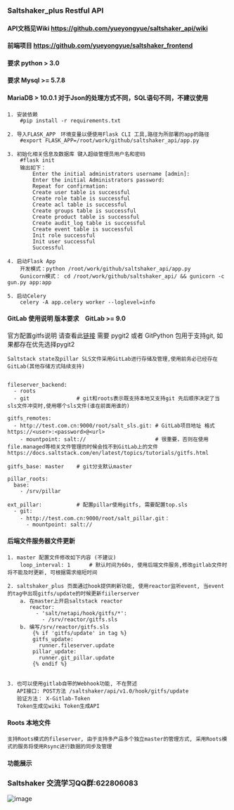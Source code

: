 ### Saltshaker_plus Restful API

#### **API文档见Wiki https://github.com/yueyongyue/saltshaker_api/wiki**


#### **前端项目 https://github.com/yueyongyue/saltshaker_frontend**
#### **要求 python > 3.0**
#### **要求 Mysql >= 5.7.8**
#### **MariaDB > 10.0.1 对于Json的处理方式不同，SQL语句不同，不建议使用**

````
1. 安装依赖
    #pip install -r requirements.txt
````
````
2. 导入FLASK_APP　环境变量以便使用Flask CLI 工具,路径为所部署的app的路径
    #export FLASK_APP=/root/work/github/saltshaker_api/app.py
````
````
3. 初始化相关信息及数据库 键入超级管理员用户名和密码
    #flask init
    输出如下：
        Enter the initial administrators username [admin]: 
        Enter the initial Administrators password: 
        Repeat for confirmation: 
        Create user table is successful
        Create role table is successful
        Create acl table is successful
        Create groups table is successful
        Create product table is successful
        Create audit_log table is successful
        Create event table is successful
        Init role successful
        Init user successful
        Successful
````
````
4. 启动Flask App
    开发模式：python /root/work/github/saltshaker_api/app.py
    Gunicorn模式： cd /root/work/github/saltshaker_api/ && gunicorn -c gun.py app:app
````
````
5. 启动Celery
    celery -A app.celery worker --loglevel=info
````

#### **GitLab 使用说明 版本要求　GitLab >= 9.0**
官方配置gitfs说明 请查看此[链接](https://docs.saltstack.com/en/latest/topics/tutorials/gitfs.html#simple-configuration)
需要 pygit2 或者 GitPython 包用于支持git, 如果都存在优先选择pygit2
````
Saltstack state及pillar SLS文件采用GitLab进行存储及管理,使用前务必已经存在GitLab(其他存储方式陆续支持)


fileserver_backend:
  - roots
  - git               # git和roots表示既支持本地又支持git 先后顺序决定了当sls文件冲突时,使用哪个sls文件(谁在前面用谁的)
  
gitfs_remotes:
  - http://test.com.cn:9000/root/salt_sls.git: # GitLab项目地址 格式https://<user>:<password>@<url>
    - mountpoint: salt://                      # 很重要，否则在使用file.managed等相关文件管理的时候会找不到GitLab上的文件 https://docs.saltstack.com/en/latest/topics/tutorials/gitfs.html
  
gitfs_base: master    # git分支默认master

pillar_roots:         
  base:
    - /srv/pillar
    
ext_pillar:           # 配置pillar使用gitfs, 需要配置top.sls
  - git:
    - http://test.com.cn:9000/root/salt_pillar.git：
      - mountpoint: salt://

````
#### **后端文件服务器文件更新**
````
1. master 配置文件修改如下内容 (不建议)
    loop_interval: 1      # 默认时间为60s, 使用后端文件服务,修改gitlab文件时将不能及时更新, 可根据需求缩短时间
````
````
2. saltshaker_plus 页面通过hook提供刷新功能, 使用reactor监听event, 当event的tag中出现gitfs/update的时候更新fiilerserver
    a. 在master上开启saltstack reactor
       reactor:
         - 'salt/netapi/hook/gitfs/*':
           - /srv/reactor/gitfs.sls
    b. 编写/srv/reactor/gitfs.sls
        {% if 'gitfs/update' in tag %}
        gitfs_update: 
          runner.fileserver.update
        pillar_update:
          runner.git_pillar.update
        {% endif %}
 
````
````
3. 也可以使用gitlab自带的Webhook功能, 不在赘述
   API接口: POST方法 /saltshaker/api/v1.0/hook/gitfs/update
   验证方法： X-Gitlab-Token
   Token生成见wiki Token生成API
````
#### **Roots 本地文件**
````
支持Roots模式的fileserver, 由于支持多产品多个独立master的管理方式, 采用Roots模式的服务将使用Rsync进行数据的同步及管理
````
#### 功能展示 ####


### Saltshaker 交流学习QQ群:622806083
![image](https://github.com/yueyongyue/saltshaker_api/blob/master/screenshots/qq.png)